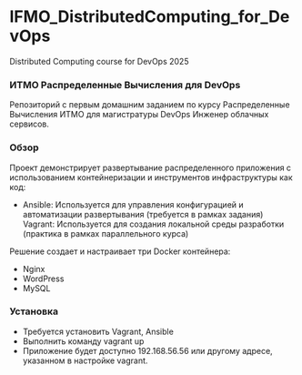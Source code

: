 # IFMO_DistributedComputing_for_DevOps
Distributed Computing course for DevOps 2025

### ИТМО Распределенные Вычисления для DevOps

Репозиторий с первым домашним заданием по курсу Распределенные Вычисления ИТМО для магистратуры DevOps Инженер облачных сервисов.

### Обзор
Проект демонстрирует развертывание распределенного приложения с использованием контейнеризации и инструментов инфраструктуры как код:

- Ansible: Используется для управления конфигурацией и автоматизации развертывания (требуется в рамках задания)
Vagrant: Используется для создания локальной среды разработки (практика в рамках параллельного курса)

Решение создает и настраивает три Docker контейнера:
- Nginx
- WordPress
- MySQL

### Установка
- Требуется установить Vagrant, Ansible
- Выполнить команду vagrant up
- Приложение будет доступно 192.168.56.56 или другому адресе, указанном в настройке vagrant.